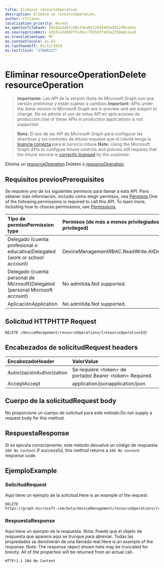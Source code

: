 ```yaml
---
title: Eliminar resourceOperation
description: Elimina un resourceOperation.
author: tfitzmac
localization_priority: Normal
ms.openlocfilehash: 5561b2d26fc68cfdea0172545443e4812f8ce81e
ms.sourcegitcommit: d2b3ca32602ffa76cc7925d7f4d1e2258e611ea5
ms.translationtype: MT
ms.contentlocale: es-ES
ms.lasthandoff: 01/11/2019
ms.locfileid: "27868127"
---
```

# <a name="delete-resourceoperation"></a><span data-ttu-id="93c3c-103">Eliminar resourceOperation</span><span class="sxs-lookup"><span data-stu-id="93c3c-103">Delete resourceOperation</span></span>

> <span data-ttu-id="93c3c-104">**Importante:** Las API de la versión /beta de Microsoft Graph son una versión preliminar y están sujetas a cambios.</span><span class="sxs-lookup"><span data-stu-id="93c3c-104">**Important:** APIs under the /beta version in Microsoft Graph are in preview and are subject to change.</span></span> <span data-ttu-id="93c3c-105">No se admite el uso de estas API en aplicaciones de producción.</span><span class="sxs-lookup"><span data-stu-id="93c3c-105">Use of these APIs in production applications is not supported.</span></span>

> <span data-ttu-id="93c3c-106">**Nota:** El uso de las API de Microsoft Graph para configurar las directivas y los controles de Intune requiere que el cliente tenga la [licencia correcta](https://go.microsoft.com/fwlink/?linkid=839381) para el servicio Intune.</span><span class="sxs-lookup"><span data-stu-id="93c3c-106">**Note:** Using the Microsoft Graph APIs to configure Intune controls and policies still requires that the Intune service is [correctly licensed](https://go.microsoft.com/fwlink/?linkid=839381) by the customer.</span></span>

<span data-ttu-id="93c3c-107">Elimina un [resourceOperation](../resources/intune-rbac-resourceoperation.md).</span><span class="sxs-lookup"><span data-stu-id="93c3c-107">Deletes a [resourceOperation](../resources/intune-rbac-resourceoperation.md).</span></span>
## <a name="prerequisites"></a><span data-ttu-id="93c3c-108">Requisitos previos</span><span class="sxs-lookup"><span data-stu-id="93c3c-108">Prerequisites</span></span>
<span data-ttu-id="93c3c-p102">Se requiere uno de los siguientes permisos para llamar a esta API. Para obtener más información, incluido cómo elegir permisos, vea [Permisos](/graph/permissions-reference).</span><span class="sxs-lookup"><span data-stu-id="93c3c-p102">One of the following permissions is required to call this API. To learn more, including how to choose permissions, see [Permissions](/graph/permissions-reference).</span></span>

|<span data-ttu-id="93c3c-111">Tipo de permiso</span><span class="sxs-lookup"><span data-stu-id="93c3c-111">Permission type</span></span>|<span data-ttu-id="93c3c-112">Permisos (de más a menos privilegiados)</span><span class="sxs-lookup"><span data-stu-id="93c3c-112">Permissions (from most to least privileged)</span></span>|
|:---|:---|
|<span data-ttu-id="93c3c-113">Delegado (cuenta profesional o educativa)</span><span class="sxs-lookup"><span data-stu-id="93c3c-113">Delegated (work or school account)</span></span>|<span data-ttu-id="93c3c-114">DeviceManagementRBAC.ReadWrite.All</span><span class="sxs-lookup"><span data-stu-id="93c3c-114">DeviceManagementRBAC.ReadWrite.All</span></span>|
|<span data-ttu-id="93c3c-115">Delegado (cuenta personal de Microsoft)</span><span class="sxs-lookup"><span data-stu-id="93c3c-115">Delegated (personal Microsoft account)</span></span>|<span data-ttu-id="93c3c-116">No admitida.</span><span class="sxs-lookup"><span data-stu-id="93c3c-116">Not supported.</span></span>|
|<span data-ttu-id="93c3c-117">Aplicación</span><span class="sxs-lookup"><span data-stu-id="93c3c-117">Application</span></span>|<span data-ttu-id="93c3c-118">No admitida.</span><span class="sxs-lookup"><span data-stu-id="93c3c-118">Not supported.</span></span>|

## <a name="http-request"></a><span data-ttu-id="93c3c-119">Solicitud HTTP</span><span class="sxs-lookup"><span data-stu-id="93c3c-119">HTTP Request</span></span>
<!-- {
  "blockType": "ignored"
}
-->
``` http
DELETE /deviceManagement/resourceOperations/{resourceOperationId}
```

## <a name="request-headers"></a><span data-ttu-id="93c3c-120">Encabezados de solicitud</span><span class="sxs-lookup"><span data-stu-id="93c3c-120">Request headers</span></span>
|<span data-ttu-id="93c3c-121">Encabezado</span><span class="sxs-lookup"><span data-stu-id="93c3c-121">Header</span></span>|<span data-ttu-id="93c3c-122">Valor</span><span class="sxs-lookup"><span data-stu-id="93c3c-122">Value</span></span>|
|:---|:---|
|<span data-ttu-id="93c3c-123">Autorización</span><span class="sxs-lookup"><span data-stu-id="93c3c-123">Authorization</span></span>|<span data-ttu-id="93c3c-124">Se requiere &lt;token&gt; de portador.</span><span class="sxs-lookup"><span data-stu-id="93c3c-124">Bearer &lt;token&gt; Required.</span></span>|
|<span data-ttu-id="93c3c-125">Accept</span><span class="sxs-lookup"><span data-stu-id="93c3c-125">Accept</span></span>|<span data-ttu-id="93c3c-126">application/json</span><span class="sxs-lookup"><span data-stu-id="93c3c-126">application/json</span></span>|

## <a name="request-body"></a><span data-ttu-id="93c3c-127">Cuerpo de la solicitud</span><span class="sxs-lookup"><span data-stu-id="93c3c-127">Request body</span></span>
<span data-ttu-id="93c3c-128">No proporcione un cuerpo de solicitud para este método.</span><span class="sxs-lookup"><span data-stu-id="93c3c-128">Do not supply a request body for this method.</span></span>

## <a name="response"></a><span data-ttu-id="93c3c-129">Respuesta</span><span class="sxs-lookup"><span data-stu-id="93c3c-129">Response</span></span>
<span data-ttu-id="93c3c-130">Si se ejecuta correctamente, este método devuelve un código de respuesta `204 No Content`.</span><span class="sxs-lookup"><span data-stu-id="93c3c-130">If successful, this method returns a `204 No Content` response code.</span></span>

## <a name="example"></a><span data-ttu-id="93c3c-131">Ejemplo</span><span class="sxs-lookup"><span data-stu-id="93c3c-131">Example</span></span>
### <a name="request"></a><span data-ttu-id="93c3c-132">Solicitud</span><span class="sxs-lookup"><span data-stu-id="93c3c-132">Request</span></span>
<span data-ttu-id="93c3c-133">Aquí tiene un ejemplo de la solicitud.</span><span class="sxs-lookup"><span data-stu-id="93c3c-133">Here is an example of the request.</span></span>
``` http
DELETE https://graph.microsoft.com/beta/deviceManagement/resourceOperations/{resourceOperationId}
```

### <a name="response"></a><span data-ttu-id="93c3c-134">Respuesta</span><span class="sxs-lookup"><span data-stu-id="93c3c-134">Response</span></span>
<span data-ttu-id="93c3c-p103">Aquí tiene un ejemplo de la respuesta. Nota: Puede que el objeto de respuesta que aparece aquí se trunque para abreviar. Todas las propiedades se devolverán de una llamada real.</span><span class="sxs-lookup"><span data-stu-id="93c3c-p103">Here is an example of the response. Note: The response object shown here may be truncated for brevity. All of the properties will be returned from an actual call.</span></span>
``` http
HTTP/1.1 204 No Content
```





